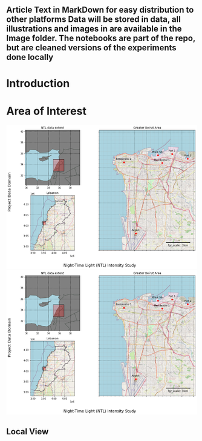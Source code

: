 Article Text in MarkDown for easy distribution to other platforms
Data will be stored in data, all illustrations and images in are available in the Image folder.
The notebooks are part of the repo, but are cleaned versions of the experiments done locally
---

<h1> Introduction </h1>

<h1> Area of Interest </h1>


![Map of the Area of Interest](/Beirut20200804/Figures/F1_map1.png?raw=true "Title")
![Map of the Area of Interest](Figures/F1_map1.png?raw=true "Title")


<h2> Local View </h2>


